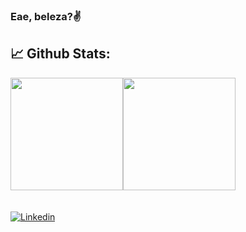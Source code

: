 ### Eae, beleza?✌️

## 📈 **Github Stats:**
<div style="display:flex;">
    <a href="https://github.com/felipeurbansk">
        <img height="180em" src="https://github-readme-stats.vercel.app/api?username=felipeurbansk&show_icons=true&include_all_commits=true&theme=dracula&count_private=true">
    </a>
    <a href="https://github.com/felipeurbansk/github-readme-stats">
        <img height="180em" src="https://github-readme-stats.anuraghazra1.vercel.app/api/top-langs/?username=felipeurbansk&layout=compact&langs_count=8&theme=dracula"/>
    </a>
</div>

## 
##

<div style="padding-top:5px;">
    <a href="https://www.linkedin.com/in/felipeurbansk" target="_blank">
        <img src="https://img.shields.io/badge/-Felipe%20Urbanski-blue?style=flat-square&logo=Linkedin&logoColor=white&link=https://www.linkedin.com/in/felipeurbansk" alt="Linkedin">
    </a>
</div>
